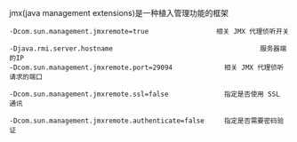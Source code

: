 jmx(java management extensions)是一种植入管理功能的框架 
```处理jconsole无法安全连接问题：添加参数
-Dcom.sun.management.jmxremote=true                 相关 JMX 代理侦听开关

-Djava.rmi.server.hostname                                     服务器端的IP
-Dcom.sun.management.jmxremote.port=29094             相关 JMX 代理侦听请求的端口

-Dcom.sun.management.jmxremote.ssl=false              指定是否使用 SSL 通讯

-Dcom.sun.management.jmxremote.authenticate=false     指定是否需要密码验证
```